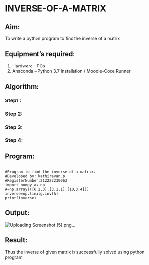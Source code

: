 # INVERSE-OF-A-MATRIX
## Aim:
To write a python program to find the inverse of a matrix
## Equipment’s required:
1. 	Hardware – PCs
2. 	Anaconda – Python 3.7 Installation / Moodle-Code Runner
## Algorithm:
### Step1 : 
### Step 2: 
### Step 3: 
### Step 4: 

## Program:
```

#Program to find the inverse of a matrix.
#Developed by: kathiravan.p
#RegisterNumber:212222230063
import numpy as np
A=np.array(([6,2,3],[3,1,1],[10,3,4]))
inverse=np.linalg.inv(A)
print(inverse)
```
## Output:

![Uploading Screenshot (5).png…]()

## Result:
Thus the inverse of given matrix is successfully solved using python program

